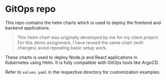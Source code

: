 # GitOps repo

This repo contains the helm charts which is used to deploy the frontend and backend applications.

> This Helm chart was originally developed by me for my client project.
> For this demo assignment, I have reused the same chart (with changes) avoid repeating basic setup work.

These charts is used to deploy Node.js and React applications in Kubernetes using Helm. It is fully compatible with GitOps tools like ArgoCD.

Refer to `values.yaml` in the respective directory for customization examples.

